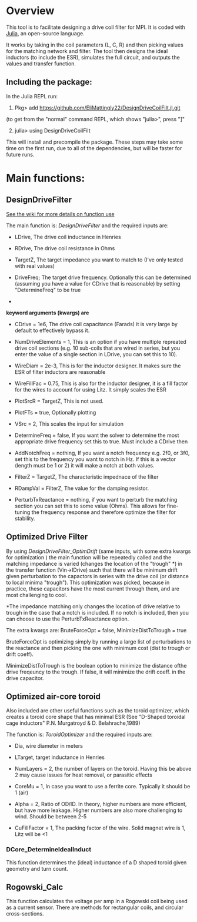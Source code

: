 # Overview
This tool is to facilitate designing a drive coil filter for MPI. It is coded with [Julia](https://julialang.org/), an open-source language.

It works by taking in the coil parameters (L, C, R) and then picking values for the matching network and filter. The tool then designs the ideal inductors (to include the ESR), simulates the full circuit, and outputs the values and transfer function.
## Including the package:
 In the Julia REPL run:
 
 1) Pkg> add https://github.com/EliMattingly22/DesignDriveCoilFilt.jl.git
 
 (to get from the "normal" command REPL, which shows "julia>", press "]"
 
 2) julia> using DesignDriveCoilFilt

This will install and precompile the package. These steps may take some time on the first run, due to all of the dependencies, but will be faster for future runs. 

# Main functions:
 

## DesignDriveFilter
[See the wiki for more details on function use](https://github.com/EliMattingly22/DesignDriveCoilFilt.jl/wiki/Use-of-tool)

The main function is: *DesignDriveFilter* and the required inputs are:

* LDrive, The drive coil inductance in Henries
    
* RDrive, The drive coil resistance in Ohms
    
* TargetZ, The target impedance you want to match to (I've only tested with real values)
    
* DriveFreq; The target drive frequency. Optionally this can be determined (assuming you have a value for CDrive that is reasonable) by setting "DetermineFreq" to be true 
* 
**keyword arguments (kwargs) are**

* CDrive = 1e6, The drive coil capacitance (Farads) it is very large by default to effectively bypass it.

* NumDriveElements = 1, This is an option if you have multiple repreated drive coil sections (e.g. 10 sub-coils that are wired in series, but you enter the value of a single section in LDrive, you can set this to 10).

* WireDiam = 2e-3, This is for the inductor designer. It makes sure the ESR of filter inductors are reasonable

* WireFillFac = 0.75, This is also for the inductor designer, it is a fill factor for the wires to account for using Litz. It simply scales the ESR

* PlotSrcR = TargetZ, This is not used. 

* PlotFTs = true, Optionally plotting

* VSrc = 2, This scales the input for simulation

* DetermineFreq = false, If you want the solver to determine the most appropriate drive frequency set this to true. Must include a CDrive then

* AddNotchFreq = nothing, If you want a notch frequency e.g. 2f0, or 3f0, set this to the frequency you want to notch in Hz. If this is a vector (length must be 1 or 2) it will make a notch at both values.

* FilterZ = TargetZ, The characteristic impednace of the filter

* RDampVal = FilterZ, The value for the damping resistor. 

* PerturbTxReactance = nothing, if you want to perturb the matching section you can set this to some value (Ohms). This allows for fine-tuning the frequency response and therefore optimize the filter for stability. 


## Optimized Drive Filter

By using *DesignDriveFilter_OptimDrift* (same inputs, with some extra kwargs for optimization ) the main function will be repeatedly called and the matching impedance is varied (changes the location of the "trough" *) in the transfer function (Vin->IDrive) such that there will be minimum drift given perturbation to the capactors in series with the drive coil (or distance to local minima "trough"). This optimization was picked, because in practice, these capacitors have the most current through them, and are most challenging to cool.

*The impedance matching only changes the location of drive relative to trough in the case that a notch is included. If no notch is included, then you can choose to use the PerturbTxReactance option. 
 
 The extra kwargs are: 
 BruteForceOpt = false,
 MinimizeDistToTrough = true
 
 BruteForceOpt is optimizing simply by running a large list of perturbations to the reactance and then picking the one with minimum cost (dist to trough or drift coeff). 
 
 MinimizeDistToTrough is the boolean option to minimize the distance ofthe drive freqeuncy to the trough. If false, it will minimize the drift coeff. in the drive capacitor. 
 

## Optimized air-core toroid
Also included are other useful functions such as the toroid optimizer, which creates a toroid core shape that has minimal ESR (See "D-Shaped toroidal cage inductors" P.N. Murgatroyd & D. Belahrache,1989)

The function is: *ToroidOptimizer* and the required inputs are:

* Dia, wire diameter in meters
* LTarget, target inductance in Henries
    
    
* NumLayers = 2, the number of layers on the toroid. Having this be above 2 may cause issues for heat removal, or parasitic effects

* CoreMu = 1, In case you want to use a ferrite core. Typically it should be 1 (air)

* Alpha = 2, Ratio of OD/ID. In theory, higher numbers are more efficient, but have more leakage. Higher numbers are also more challenging to wind. Should be between 2-5

* CuFillFactor = 1, The packing factor of the wire. Solid magnet wire is 1, Litz will be <1

### DCore_DetermineIdealInduct

This function determines the (ideal) inductance of a D shaped toroid given geometry and turn count. 

## Rogowski_Calc

This function calculates the voltage per amp in a Rogowski coil being used as a current sensor. There are methods for rectangular coils, and circular cross-sections.



